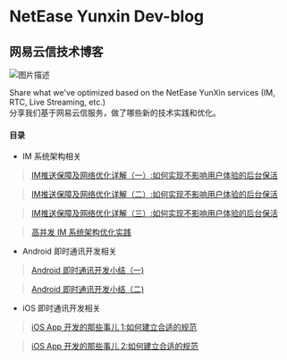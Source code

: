 # NetEase Yunxin Dev-blog
## 网易云信技术博客
![图片描述][1]

Share what we've optimized based on the NetEase YunXin services (IM, RTC, Live Streaming, etc.)  
分享我们基于网易云信服务，做了哪些新的技术实践和优化。

#### 目录

 - IM 系统架构相关

> [IM推送保障及网络优化详解（一）:如何实现不影响用户体验的后台保活][2]

> [IM推送保障及网络优化详解（二）:如何实现不影响用户体验的后台保活][3]

> [IM推送保障及网络优化详解（三）:如何实现不影响用户体验的后台保活][4]

> [高并发 IM 系统架构优化实践][5]

 - Android 即时通讯开发相关

> [Android 即时通讯开发小结（一)][6]

> [Android 即时通讯开发小结（二)][7]

 - iOS 即时通讯开发相关
 
 > [iOS App 开发的那些事儿 1:如何建立合适的规范][8]
 
 > [iOS App 开发的那些事儿 2:如何建立合适的规范][9]

[1]:https://i.loli.net/2018/06/26/5b31eba49aecc.png
[2]: https://github.com/netease-im/dev-blog/blob/master/IM%E6%8E%A8%E9%80%81%E4%BF%9D%E9%9A%9C%E5%8F%8A%E7%BD%91%E7%BB%9C%E4%BC%98%E5%8C%96%E8%AF%A6%E8%A7%A3%EF%BC%88%E4%B8%80%EF%BC%89:%E5%A6%82%E4%BD%95%E5%AE%9E%E7%8E%B0%E4%B8%8D%E5%BD%B1%E5%93%8D%E7%94%A8%E6%88%B7%E4%BD%93%E9%AA%8C%E7%9A%84%E5%90%8E%E5%8F%B0%E4%BF%9D%E6%B4%BB.md
[3]: https://github.com/netease-im/dev-blog/blob/master/IM%20%E6%8E%A8%E9%80%81%E4%BF%9D%E9%9A%9C%E5%8F%8A%E7%BD%91%E7%BB%9C%E4%BC%98%E5%8C%96%E8%AF%A6%E8%A7%A3%EF%BC%88%E4%BA%8C%EF%BC%89%EF%BC%9A%E5%A6%82%E4%BD%95%E5%81%9A%E9%95%BF%E8%BF%9E%E6%8E%A5%E5%8A%A0%E6%8E%A8%E9%80%81%E7%BB%84%E5%90%88%E6%96%B9%E6%A1%88.md
[4]: https://github.com/netease-im/dev-blog/blob/master/IM%20%E6%8E%A8%E9%80%81%E4%BF%9D%E9%9A%9C%E5%8F%8A%E7%BD%91%E7%BB%9C%E4%BC%98%E5%8C%96%E8%AF%A6%E8%A7%A3%EF%BC%88%E4%B8%89%EF%BC%89%EF%BC%9A%E5%A6%82%E4%BD%95%E5%9C%A8%E5%BC%B1%E7%BD%91%E7%8E%AF%E5%A2%83%E4%B8%8B%E4%BC%98%E5%8C%96%E5%A4%A7%E6%95%B0%E6%8D%AE%E4%BC%A0%E8%BE%93%EF%BC%9F.md
[5]: https://github.com/netease-im/dev-blog/blob/master/%E9%AB%98%E5%B9%B6%E5%8F%91%20IM%20%E7%B3%BB%E7%BB%9F%E6%9E%B6%E6%9E%84%E4%BC%98%E5%8C%96%E5%AE%9E%E8%B7%B5.md
[6]:https://github.com/netease-im/dev-blog/blob/master/Android%20即时通讯开发小结（一）.md
[7]:https://github.com/netease-im/dev-blog/blob/master/Android%20即时通讯开发小结（二）.md
[8]:https://github.com/netease-im/dev-blog/blob/master/iOS%20App%20开发的那些事儿%201:如何建立合适的规范.md
[9]:https://github.com/netease-im/dev-blog/blob/master/iOS%20App%20开发的那些事儿%202:如何搭建合适的框架.md

